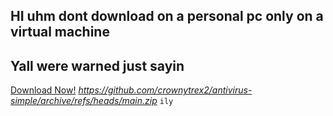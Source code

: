 ## HI uhm dont download on a personal pc only on a virtual machine
## Yall were warned just sayin

[Download Now!]([url](https://github.com/crownytrex2/antivirus-simple/archive/refs/heads/main.zip))
*https://github.com/crownytrex2/antivirus-simple/archive/refs/heads/main.zip*
`ily`
